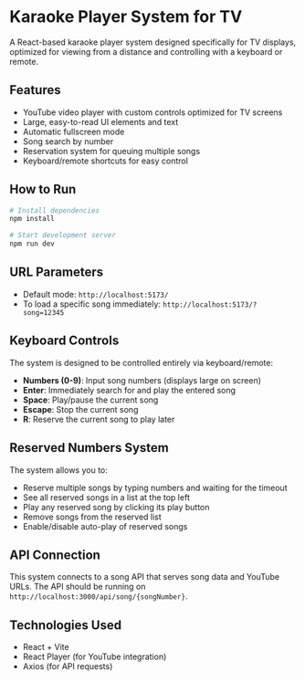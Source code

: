# Karaoke Player System for TV

A React-based karaoke player system designed specifically for TV displays, optimized for viewing from a distance and controlling with a keyboard or remote.

## Features

- YouTube video player with custom controls optimized for TV screens
- Large, easy-to-read UI elements and text
- Automatic fullscreen mode
- Song search by number
- Reservation system for queuing multiple songs
- Keyboard/remote shortcuts for easy control

## How to Run

```bash
# Install dependencies
npm install

# Start development server
npm run dev
```

## URL Parameters

- Default mode: `http://localhost:5173/`
- To load a specific song immediately: `http://localhost:5173/?song=12345`

## Keyboard Controls

The system is designed to be controlled entirely via keyboard/remote:

- **Numbers (0-9)**: Input song numbers (displays large on screen)
- **Enter**: Immediately search for and play the entered song
- **Space**: Play/pause the current song
- **Escape**: Stop the current song
- **R**: Reserve the current song to play later

## Reserved Numbers System

The system allows you to:
- Reserve multiple songs by typing numbers and waiting for the timeout
- See all reserved songs in a list at the top left
- Play any reserved song by clicking its play button
- Remove songs from the reserved list
- Enable/disable auto-play of reserved songs

## API Connection

This system connects to a song API that serves song data and YouTube URLs. The API should be running on `http://localhost:3000/api/song/{songNumber}`.

## Technologies Used

- React + Vite
- React Player (for YouTube integration)
- Axios (for API requests)
